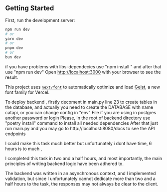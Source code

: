 

## Getting Started

First, run the development server:

```bash
npm run dev
# or
yarn dev
# or
pnpm dev
# or
bun dev

```
if you have problems with libs-dependecies use "npm install " and after that use "npm run dev"
Open [http://localhost:3000](http://localhost:3000) with your browser to see the result.


This project uses [`next/font`](https://nextjs.org/docs/app/building-your-application/optimizing/fonts) to automatically optimize and load [Geist](https://vercel.com/font), a new font family for Vercel.

To deploy backend , firstly decoment in main.py line 23 to create tables in the database, and actually you need
to create the DATABASE with name catapi, or you can change config in "env" File if you are using in postgres another password or login
Please, in the root of backend directory use "poetry install" command to install all needed dependencies
After that just run main.py and you may go to http://localhost:8080/docs to see the API endpoints

I could make this task much better but unfortunately i dont have time, 6 hours is to much , 

I completed this task in two and a half hours, and most importantly,
the main principles of writing backend logic have been adhered to.


The backend was written in an asynchronous context, and I implemented validation,
but since I unfortunately cannot dedicate more than two and a half hours to the task,
the responses may not always be clear to the client.